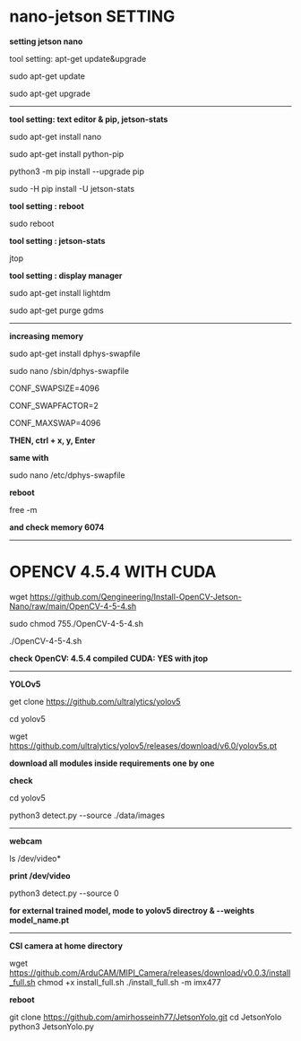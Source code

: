# nano-jetson SETTING



**setting jetson nano**

tool setting: apt-get update&upgrade

sudo apt-get update

sudo apt-get upgrade

-----------------------------

**tool setting: text editor & pip, jetson-stats**

sudo apt-get install nano

sudo apt-get install python-pip

python3 -m pip install --upgrade pip

sudo -H pip install -U jetson-stats

**tool setting : reboot**

sudo reboot

**tool setting : jetson-stats**

jtop

**tool setting : display manager**

sudo apt-get install lightdm

sudo apt-get purge gdms

--------------------------------------

**increasing memory**

sudo apt-get install dphys-swapfile

sudo nano /sbin/dphys-swapfile

CONF_SWAPSIZE=4096

CONF_SWAPFACTOR=2

CONF_MAXSWAP=4096

**THEN, ctrl + x, y, Enter**

**same with**

sudo nano /etc/dphys-swapfile

**reboot**

free -m

**and check memory 6074**

----------------------


# OPENCV 4.5.4 WITH  CUDA

wget https://github.com/Qengineering/Install-OpenCV-Jetson-Nano/raw/main/OpenCV-4-5-4.sh

sudo chmod 755./OpenCV-4-5-4.sh

./OpenCV-4-5-4.sh

**check OpenCV: 4.5.4 compiled CUDA: YES with jtop**

---------------------------------

**YOLOv5**

get clone https://github.com/ultralytics/yolov5

cd yolov5

wget https://github.com/ultralytics/yolov5/releases/download/v6.0/yolov5s.pt

**download all modules inside requirements one by one**

**check**

cd yolov5

python3 detect.py --source ./data/images

----------------------------------

**webcam**

ls /dev/video*

**print /dev/video**

python3 detect.py --source 0

**for external trained model, mode to yolov5 directroy & --weights model_name.pt**

--------------------------

**CSI camera at home directory**

wget https://github.com/ArduCAM/MIPI_Camera/releases/download/v0.0.3/install_full.sh
chmod +x install_full.sh
./install_full.sh -m imx477

**reboot**

git clone https://github.com/amirhosseinh77/JetsonYolo.git
cd JetsonYolo
python3 JetsonYolo.py

